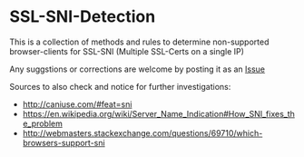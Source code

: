 # SSL-SNI-Detection

This is a collection of methods and rules to determine non-supported browser-clients for SSL-SNI (Multiple SSL-Certs on a single IP)

Any suggstions or corrections are welcome by posting it as an [Issue](https://github.com/typoworx-de/SSL-SNI-Detection/issues)


Sources to also check and notice for further investigations:
* http://caniuse.com/#feat=sni
* https://en.wikipedia.org/wiki/Server_Name_Indication#How_SNI_fixes_the_problem
* http://webmasters.stackexchange.com/questions/69710/which-browsers-support-sni

